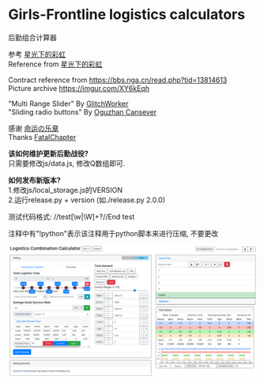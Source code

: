# Girls-Frontline logistics calculators
后勤组合计算器

参考 [星光下的彩虹](https://pan.baidu.com/s/1c3iS9Ks#list/path=/Girls%20Frontline)<br>
Reference from [星光下的彩虹](https://pan.baidu.com/s/1c3iS9Ks#list/path=/Girls%20Frontline)

Contract reference from https://bbs.nga.cn/read.php?tid=13814613 <br>
Picture archive https://imgur.com/XY6kEqh

"Multi Range Slider" By [GlitchWorker](https://codepen.io/glitchworker/pen/XVdKqj)<br>
"Sliding radio buttons" By [Oguzhan Cansever](https://codepen.io/oggyindahouse/pen/Bamui)

感谢 [命运の乐章](https://github.com/hycdes/GFTool)<br>
Thanks [FatalChapter](https://github.com/hycdes/GFTool)

**该如何维护更新后勤战役?**<br>
只需要修改js/data.js, 修改Q数组即可.<br>

**如何发布新版本?**<br>
1.修改js/local_storage.js的VERSION<br>
2.运行release.py + version (如./release.py 2.0.0)<br>

测试代码格式: //test[\w|\W]+?//End test

注释中有"!python"表示该注释用于python脚本来进行压缩, 不要更改

![image](https://github.com/CHANTXU64/Girls-Frontline/raw/master/GF_logistics_Overview.png)
